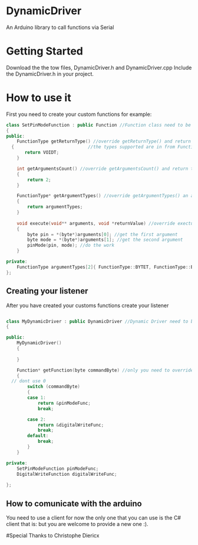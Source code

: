 # DynamicDriver
An Arduino library to call functions via Serial

# Getting Started
Download the the tow files, DynamicDriver.h and DynamicDriver.cpp
Include the DynamicDriver.h in your project.

# How to use it
First you need to create your custom functions for example:

```c++
class SetPinModeFunction : public Function //Function class need to be the base class
{
public:
	FunctionType getReturnType() //override getReturnType() and return your returnType,
  {                            //the types supported are in from FunctionType
	   return VOIDT;
	}

	int getArgumentsCount() //override getArgumentsCount() and return the quantity arguments of your function
	{
		return 2;
	}

	FunctionType* getArgumentTypes() //override getArgumentTypes() an array with the types of your arguments
	{
		return argumentTypes;
	}
	
	void execute(void** arguments, void *returnValue) //override exectute(), execute is called when the function is called via Serial
	{
		byte pin = *(byte*)arguments[0]; //get the first argument
		byte mode = *(byte*)arguments[1]; //get the second argument
		pinMode(pin, mode); //do the work
	}

private:
	FunctionType argumentTypes[2]{ FunctionType::BYTET, FunctionType::BYTET };
};
```

## Creating your listener
After you have created your customs functions create your listener
```c++

class MyDynamicDriver : public DynamicDriver //Dynamic Driver need to be the base class
{

public:
	MyDynamicDriver()
	{
		
	}

	Function* getFunction(byte commandByte) //only you need to override getFunction and return the function that correspond by id
	{
  // dont use 0
		switch (commandByte)
		{
		case 1:
			return &pinModeFunc;
			break;

		case 2:
			return &digitalWriteFunc;
			break;
		default:
			break;
		}
	}

private:
	SetPinModeFunction pinModeFunc;
	DigitalWriteFunction digitalWriteFunc;
		
};
```

## How to comunicate with the arduino
You need to use a client for now the only one that you can use is the C# client that is:
but you are welcome to provide a new one :).

#Special Thanks to Christophe Diericx
